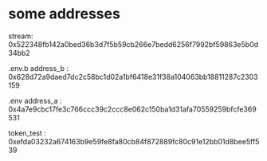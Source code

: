 # some addresses

stream: 0x522348fb142a0bed36b3d7f5b59cb266e7bedd6256f7992bf59863e5b0d34bb2

.env.b
address_b : 0x628d72a9daed7dc2c58bc1d02a1bf6418e31f38a104063bb18811287c2303159

.env
address_a : 0x4a7e9cbc17fe3c766ccc39c2ccc8e062c150ba1d31afa70559259bfcfe369531

token_test : 0xefda03232a674163b9e59fe8fa80cb84f872889fc80c91e12bb01d8bee5ff539